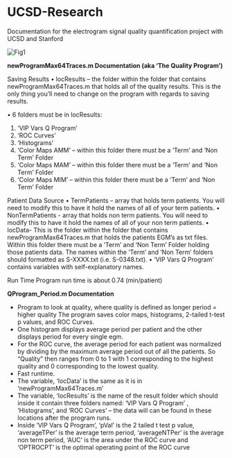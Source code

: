 # UCSD-Research
Documentation for the electrogram signal quality quantification project with UCSD and Stanford

![Fig1](UCSDGithubImages/Fig1.png)

**newProgramMax64Traces.m Documentation (aka ‘The Quality Program’)**

Saving Results
•	locResults – the folder within the folder that contains newProgramMax64Traces.m that holds all of the quality results. This is the only thing you’ll need to change on the program with regards to saving results.

•	6 folders must be in locResults:

1.	‘VIP Vars Q Program’
2.	‘ROC Curves’
3.	‘Histograms’ 
4.	‘Color Maps AMM’ – within this folder there must be a ‘Term’ and ‘Non Term’ Folder
5.	‘Color Maps MAM’ – within this folder there must be a ‘Term’ and ‘Non Term’ Folder
6.	‘Color Maps MIM’ – within this folder there must be a ‘Term’ and ‘Non Term’ Folder

Patient Data Source
•	TermPatients – array that holds term patients. You will need to modify this to have it hold the names of all of your term patients.
•	NonTermPatients - array that holds non term patients. You will need to modify this to have it hold the names of all of your non term patients.
•	locData- This is the folder within the folder that contains newProgramMax64Traces.m that holds the patients EGM’s as txt files. Within this folder there must be a ‘Term’ and ‘Non Term’ Folder holding those patients data. The names within the ‘Term’ and ‘Non Term’ folders should formatted as S-XXXX.txt (i.e. S-0348.txt).
•	‘VIP Vars Q Program’ contains variables with self-explanatory names.

Run Time
Program run time is about 0.74 (min/patient)

**QProgram_Period.m Documentation**

-	Program to look at quality, where quality is defined as longer period = higher quality
The program saves color maps, histograms, 2-tailed t-test p values, and ROC Curves.
-	One histogram displays average period per patient and the other displays period for every single egm. 
-	For the ROC curve, the average period for each patient was normalized by dividing by the maximum average period out of all the patients. So “Quality” then ranges from 0 to 1 with 1 corresponding to the highest quality and 0 corresponding to the lowest quality.
-	Fast runtime. 
-	The variable, ‘locData’ is the same as it is in ‘newProgramMax64Traces.m’
-	The variable, ‘locResults’ is the name of the result folder which should inside it contain three folders named: ‘VIP Vars Q Program’ , ‘Histograms’, and ‘ROC Curves’ – the data will can be found in these locations after the program runs.
-	Inside ‘VIP Vars Q Program’, ‘pVal’ is the 2 tailed t test p value, ‘averageTPer’ is the average term period, ‘averageNTPer’ is the average non term period, ‘AUC’ is the area under the ROC curve and ‘OPTROCPT’ is the optimal operating point of the ROC curve

